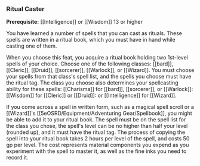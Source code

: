 ### Ritual Caster

**Prerequisite:** [[Intelligence]] or [[Wisdom]] 13 or higher

You have learned a number of spells that you can cast as rituals. These spells are written in a ritual book, which you must have in hand while casting one of them.

When you choose this feat, you acquire a ritual book holding two 1st-level spells of your choice. Choose one of the following classes: [[bard]], [[Cleric]], [[Druid]], [[sorcerer]], [[Warlock]], or [[Wizard]]. You must choose your spells from that class's spell list, and the spells you choose must have the ritual tag. The class you choose also determines your spellcasting ability for these spells: [[Charisma]] for [[bard]], [[sorcerer]], or [[Warlock]]: [[Wisdom]] for [[Cleric]] or [[Druid]]: or [[Intelligence]] for [[Wizard]].

If you come across a spell in written form, such as a magical spell scroll or a [[Wizard]]'s [[5eOSRD/Equipment/Adventuring Gear/Spellbook]], you might be able to add it to your ritual book. The spell must be on the spell list for the class you chose, the spell's level can be no higher than half your level (rounded up), and it must have the ritual tag. The process of copying the spell into your ritual book takes 2 hours per level of the spell, and costs 50 gp per level. The cost represents material components you expend as you experiment with the spell to master it, as well as the fine inks you need to record it.